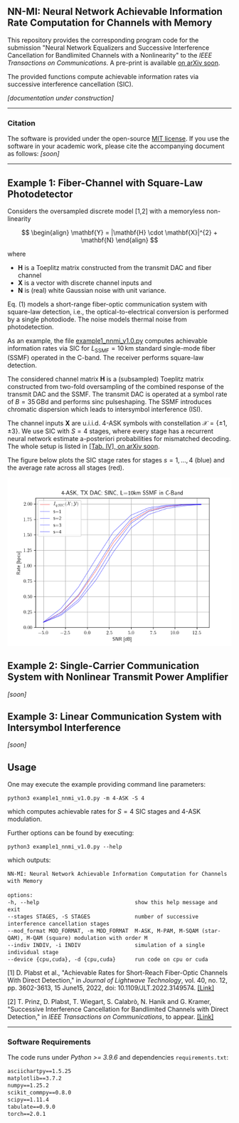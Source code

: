 ## NN-MI: Neural Network Achievable Information Rate Computation for Channels with Memory


This repository provides the corresponding program code for the submission "Neural Network Equalizers and Successive Interference Cancellation for Bandlimited Channels with a Nonlinearity" to the *IEEE Transactions on Communications*. A pre-print is available [on arXiv soon](https://arxiv.org).

The provided functions compute achievable information rates via successive interference cancellation (SIC). 


*[documentation under construction]*

---

### Citation

The software is provided under the open-source [MIT license](https://opensource.org/licenses/MIT). If you use the software in your academic work, please cite the accompanying document as follows: *[soon]*

<!--
[document](https://doi.org/10.1109/LCOMM.2020.3006921)
> D. Plabst, et. al. "Neural Network Equalizers and Successive Interference Cancellation for Bandlimited Channels with a Nonlinearity," ...


The corresponding BibTeX entry is:

    @online{plabst2023nnmi,
    author = {Daniel Plabst},
    title={NN-MI: Neural Network Achievable Information Rate Computation for Channels with Memory}, 
    year = {2023},
    url={https://github.com/DPlabst/NN-MI},
    urldate = {2024-XX-XX}
    }
-->

 ---

## Example 1: Fiber-Channel with Square-Law Photodetector

Considers the oversampled discrete model [1,2] with a memoryless non-linearity

$$
\begin{align}
\mathbf{Y} = |\mathbf{H} \cdot \mathbf{X}|^{2} + \mathbf{N}
\end{align}
$$

where

- $\mathbf{H}$ is a Toeplitz matrix constructed from the transmit DAC and fiber channel
- $\mathbf{X}$ is a vector with discrete channel inputs and
- $\mathbf{N}$ is (real) white Gaussian noise with unit variance.

Eq. (1) models a short-range fiber-optic communication system with square-law detection, i.e., the optical-to-electrical conversion is performed by a single photodiode. The noise models thermal noise from photodetection.

As an example, the file [example1_nnmi_v1.0.py](NN-MI/example1_nnmi_v1.0.py) computes achievable information rates via SIC for $L_\text{SSMF} = 10\,\mathrm{km}$ standard single-mode fiber (SSMF) operated in the C-band. The receiver performs square-law detection. 

The considered channel matrix $\mathbf{H}$ is a (subsampled) Toeplitz matrix constructed from two-fold oversampling of the combined response of the transmit DAC and the SSMF. The transmit DAC is operated at a symbol rate of $B = 35\,\mathrm{GBd}$ and performs sinc pulseshaping. The SSMF introduces chromatic dispersion which leads to intersymbol interference (ISI). 

The channel inputs $\mathbf{X}$ are u.i.i.d. 4-ASK symbols with constellation $\mathcal{X} = \left\lbrace\pm 1, \pm 3\right\rbrace$. We use SIC with $S=4$ stages, where every stage has a recurrent neural network estimate a-posteriori probabilities for mismatched decoding. The whole setup is listed in [[Tab. IV], on arXiv soon](https://arxiv.org). 

The figure below plots the SIC stage rates for stages $s=1,\ldots,4$ (blue) and the average rate across all stages (red).

![4-ASK](nnmi/numerical/4-ASK_L10km_SINC_35GBd.png)

## Example 2: Single-Carrier Communication System with Nonlinear Transmit Power Amplifier

*[soon]*


## Example 3: Linear Communication System with Intersymbol Interference

*[soon]*

<!--
Consider the discrete model with a real 1-bit ADC [cite]: 

$$\mathbf{Y} = \sqrt{P_\text{tx}}\cdot \mathrm{sign}{(\mathbf{H} \mathbf{X})} + \mathbf{N}$$

and where

- $P_\text{tx}$ is the average transmit power 
- $\mathbf{H}$ is a sinc Toeplitz precoder matrix
- $\mathbf{X}$ are iid discrete channel inputs and
- $\mathbf{N}$ is (real) white Gaussian noise with unit variance.

It is straightforward to extend the code to other noise distributions, or memoryless nonlinearities. 

-->

## Usage

One may execute the example providing command line parameters:

    python3 example1_nnmi_v1.0.py -m 4-ASK -S 4

which computes achievable rates for $S=4$ SIC stages and 4-ASK modulation. 

Further options can be found by executing: 

    python3 example1_nnmi_v1.0.py --help

which outputs: 

    NN-MI: Neural Network Achievable Information Computation for Channels with Memory

    options:
    -h, --help                              show this help message and exit
    --stages STAGES, -S STAGES              number of successive interference cancellation stages
    --mod_format MOD_FORMAT, -m MOD_FORMAT  M-ASK, M-PAM, M-SQAM (star-QAM), M-QAM (square) modulation with order M
    --indiv INDIV, -i INDIV                 simulation of a single individual stage
    --device {cpu,cuda}, -d {cpu,cuda}      run code on cpu or cuda


[1] D. Plabst et al., "Achievable Rates for Short-Reach Fiber-Optic Channels With Direct Detection," in *Journal of Lightwave Technology*, vol. 40, no. 12, pp. 3602-3613, 15 June15, 2022, doi: 10.1109/JLT.2022.3149574. [[Link]](https://ieeexplore.ieee.org/document/9707620)

[2] T. Prinz, D. Plabst, T. Wiegart, S. Calabrò, N. Hanik and G. Kramer, "Successive Interference Cancellation for Bandlimited Channels with Direct Detection," in *IEEE Transactions on Communications*, to appear. [[Link]](https://ieeexplore.ieee.org/document/10328977)

 ---

### Software Requirements 

The code runs under *Python >= 3.9.6* and dependencies `requirements.txt`:  

    asciichartpy==1.5.25
    matplotlib==3.7.2
    numpy==1.25.2
    scikit_commpy==0.8.0
    scipy==1.11.4
    tabulate==0.9.0
    torch==2.0.1
